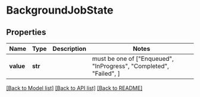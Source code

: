 # BackgroundJobState


## Properties
Name | Type | Description | Notes
------------ | ------------- | ------------- | -------------
**value** | **str** |  |  must be one of ["Enqueued", "InProgress", "Completed", "Failed", ]

[[Back to Model list]](../README.md#documentation-for-models) [[Back to API list]](../README.md#documentation-for-api-endpoints) [[Back to README]](../README.md)


